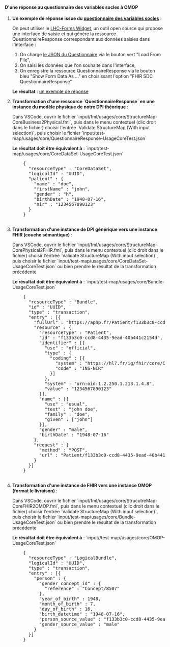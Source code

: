 
#### D'une réponse au questionnaire des variables socles à OMOP

<ol>
  <li>
    <p><b>Un exemple de réponse issue du <a href="Questionnaire-UsageCore.html">questionnaire des variables socles</a></b> :</p>
    <p>On peut  utiliser le <a href="https://lhcforms.nlm.nih.gov/lhcforms">LHC-Forms Widget</a>, un outil open source qui propose une interface de saisie et qui génère la ressource QuestionnaireResponse correspondant aux données saisies dans l'interface : 
      <ol>
        <li>On charge <a href="Questionnaire-UsageCore.html">le JSON du Questionnaire</a> via le bouton vert "Load From File",</li>
        <li>On saisi les données que l'on souhaite dans l'interface,</li>
        <li>On enregistre la ressource QuestionnaireResponse via le bouton bleu "Show Form Data As ..." en choisissant l'option "FHIR SDC QuestionnaireResponse"</li>
      </ol>
    </p>
    <p><b>Le résultat</b> : <a href="QuestionnaireResponse-qr-test-usage-core.html">un exemple de réponse</a></p>
  </li>
  <li>
    <p><b>Transformation d'une ressource `QuestionnaireResponse` en une instance du modèle physique de notre DPI théorique</b> :</p>
    <p>Dans VSCode, ouvrir le fichier `input/fml/usages/core/StructureMap-CoreBusiness2Physical.fml`, puis dans le menu contextuel (clic droit dans le fichier) choisir l'entrée `Validate StructureMap (With input selection)`, puis choisir le fichier `input/test-map/usages/core/QuestionnaireResponse-UsageCoreTest.json`</p>
    <p><b>Le résultat doit être équivalent à</b> : `input/test-map/usages/core/CoreDataSet-UsageCoreTest.json`</p>
    <pre>
    {
      "resourceType" : "CoreDataSet",
      "logicalId" : "UUID",
      "patient" : {
        "name" : "doe",
        "firstName" : "john",
        "gender" : "h",
        "birthDate" : "1948-07-16",
        "nir" : "1234567890123"
      }
    }
    </pre>
  </li>
  <li>
    <p><b>Transformation d'une instance de DPI générique vers une instance FHIR (couche sémantique)</b> :</p>
    <p>Dans VSCode, ouvrir le fichier `input/fml/usages/core/StructureMap-CorePhysical2FHIR.fml`, puis dans le menu contextuel (clic droit dans le fichier) choisir l'entrée `Validate StructureMap (With input selection)`, puis choisir le fichier `input/test-map/usages/core/CoreDataSet-UsageCoreTest.json` ou bien prendre le résultat de la transformation précédente</p>
    <p><b>Le résultat doit être équivalent à</b> : `input/test-map/usages/core/Bundle-UsageCoreTest.json`</p>
    <pre>
    {
      "resourceType" : "Bundle",
      "id" : "UUID",
      "type" : "transaction",
      "entry" : [{
        "fullUrl" : "https://aphp.fr/Patient/f133b3c0-ccd8-4435-9ead-40b441c2154d",
        "resource" : {
          "resourceType" : "Patient",
          "id" : "f133b3c0-ccd8-4435-9ead-40b441c2154d",
          "identifier" : [{
            "use" : "official",
            "type" : {
              "coding" : [{
                "system" : "https://hl7.fr/ig/fhir/core/CodeSystem/fr-core-cs-v2-0203",
                "code" : "INS-NIR"
              }]
            },
            "system" : "urn:oid:1.2.250.1.213.1.4.8",
            "value" : "1234567890123"
          }],
          "name" : [{
            "use" : "usual",
            "text" : "john doe",
            "family" : "doe",
            "given" : ["john"]
          }],
          "gender" : "male",
          "birthDate" : "1948-07-16"
        },
        "request" : {
          "method" : "POST",
          "url" : "Patient/f133b3c0-ccd8-4435-9ead-40b441c2154d"
        }
      }]
    }
    </pre>
  </li>
  <li>
    <p><b>Transformation d'une instance de FHIR vers une instance OMOP (format le livraison)</b> :</p>
    <p>Dans VSCode, ouvrir le fichier `input/fml/usages/core/StrucutreMap-CoreFHIR2OMOP.fml`, puis dans le menu contextuel (clic droit dans le fichier) choisir l'entrée `Validate StructureMap (With input selection)`, puis choisir le fichier `input/test-map/usages/core/Bundle-UsageCoreTest.json` ou bien prendre le résultat de la transformation précédente</p>
    <p><b>Le résultat doit être équivalent à</b> : `input//test-map/usages/core/OMOP-UsageCoreTest.json`</p>
    <pre>
    {
      "resourceType" : "LogicalBundle",
      "logicalId" : "UUID",
      "type" : "transaction",
      "entry" : [{
        "person" : {
          "gender_concept_id" : {
            "reference" : "Concept/8507"
          },
          "year_of_birth" : 1948,
          "month_of_birth" : 7,
          "day_of_birth" : 16,
          "birth_datetime" : "1948-07-16",
          "person_source_value" : "f133b3c0-ccd8-4435-9ead-40b441c2154d",
          "gender_source_value" : "male"
        }
      }]
    }
    </pre>
  </li>
</ol>
